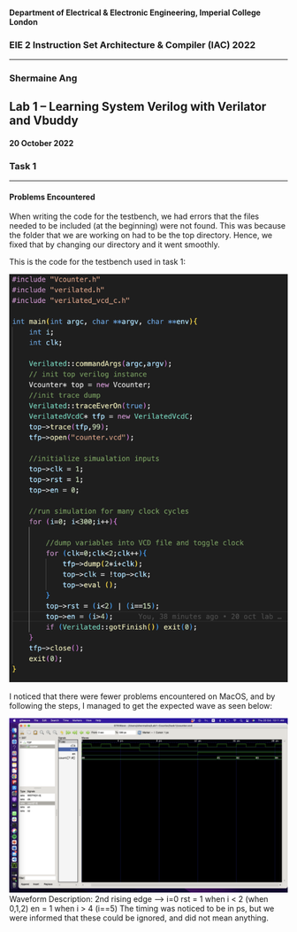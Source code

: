 #### Department of Electrical & Electronic Engineering, Imperial College London


### EIE 2 Instruction Set Architecture & Compiler (IAC) 2022
---
### Shermaine Ang 


## Lab 1 – Learning System Verilog with Verilator and Vbuddy

#### 20 October 2022
### Task 1
---

#### Problems Encountered
When writing the code for the testbench, we had errors that the files needed to be included (at the beginning) were not found. This was because the folder that we are working on had to be the top directory. Hence, we fixed that by changing our directory and it went smoothly.

This is the code for the testbench used in task 1:

![testbench](images/task1_testbench.png)

I noticed that there were fewer problems encountered on MacOS, and by following the steps, I managed to get the expected wave as seen below:

![GTKWave](images/task1_gtkwave.png)
Waveform Description:
2nd rising edge --> i=0
rst = 1 when i < 2 (when 0,1,2)
en = 1 when i > 4 (i==5)
The timing was noticed to be in ps, but we were informed that these could be ignored, and did not mean anything.



